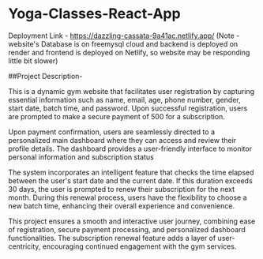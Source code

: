 # Yoga-Classes-React-App

Deployment Link - https://dazzling-cassata-9a41ac.netlify.app/
(Note - website's Database is on freemysql cloud and backend is deployed on render and frontend is deployed on Netlify, so website may be responding little bit slower)

##Project Description-

This is a dynamic gym website that facilitates user registration by capturing essential information such as name, email, age, phone number, gender, start date, batch time, and password. Upon successful registration, users are prompted to make a secure payment of 500 for a subscription.

Upon payment confirmation, users are seamlessly directed to a personalized main dashboard where they can access and review their profile details. The dashboard provides a user-friendly interface to monitor personal information and subscription status

The system incorporates an intelligent feature that checks the time elapsed between the user's start date and the current date. If this duration exceeds 30 days, the user is prompted to renew their subscription for the next month. During this renewal process, users have the flexibility to choose a new batch time, enhancing their overall experience and convenience.

This project ensures a smooth and interactive user journey, combining ease of registration, secure payment processing, and personalized dashboard functionalities. The subscription renewal feature adds a layer of user-centricity, encouraging continued engagement with the gym services.

